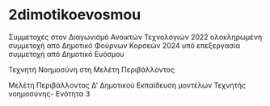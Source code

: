 # 2dimotikoevosmou
Συμμετοχές στον Διαγωνισμό Ανοικτών Τεχνολογιών 
2022 ολοκληρωμένη συμμετοχή από Δημοτικό Φούρνων Κορσεών
2024 υπό επεξεργασία συμμετοχή από Δημοτικό Ευόσμου

Τεχνητή Νοημοσύνη στη Μελέτη Περιβάλλοντος

Μελέτη Περιβάλλοντος Δ' Δημοτικού
Εκπαίδευση μοντέλων Τεχνητής νοημοσύνης- Ενότητα 3
